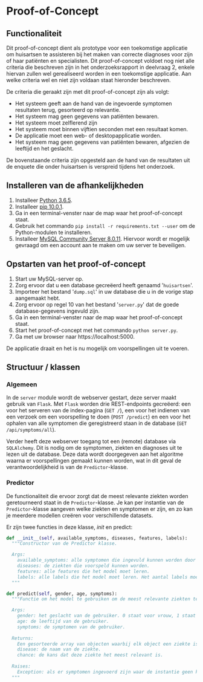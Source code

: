 # Proof-of-Concept

## Functionaliteit

Dit proof-of-concept dient als prototype voor een toekomstige applicatie om huisartsen te assisteren bij het maken van correcte diagnoses voor zijn of haar patiënten en specialisten. Dit proof-of-concept voldoet nog niet alle criteria die beschreven zijn in het onderzoeksrapport in deelvraag 2, enkele hiervan zullen wel gerealiseerd worden in een toekomstige applicatie. Aan welke criteria wel en niet zijn voldaan staat hieronder beschreven.

De criteria die geraakt zijn met dit proof-of-concept zijn als volgt:

- Het systeem geeft aan de hand van de ingevoerde symptomen resultaten terug, gesorteerd op relevantie.
- Het systeem mag geen gegevens van patiënten bewaren.
- Het systeem moet zelflerend zijn
- Het systeem moet binnen vijftien seconden met een resultaat komen.
- De applicatie moet een web- of desktopapplicatie worden.
- Het systeem mag geen gegevens van patiënten bewaren, afgezien de leeftijd en het geslacht.

De bovenstaande criteria zijn opgesteld aan de hand van de resultaten uit de enquete die onder huisartsen is verspreid tijdens het onderzoek.

## Installeren van de afhankelijkheden

1. Installeer [Python 3.6.5](https://www.python.org/downloads/release/python-365/).
2. Installeer [pip 10.0.1](https://pip.pypa.io/en/stable/installing/).
3. Ga in een terminal-venster naar de map waar het proof-of-concept staat.
4. Gebruik het commando `pip install -r requirements.txt --user` om de Python-modulen te installeren.
5. Installeer [MySQL Community Server 8.0.11](https://dev.mysql.com/downloads/mysql/). Hiervoor wordt er mogelijk gevraagd om een account aan te maken om uw server te beveiligen.

## Opstarten van het proof-of-concept

1. Start uw MySQL-server op.
2. Zorg ervoor dat u een database gecreëerd heeft genaamd '`huisartsen`'.
3. Importeer het bestand '`dump.sql`' in uw database die u in de vorige stap aangemaakt hebt.
4. Zorg ervoor op regel 10 van het bestand '`server.py`' dat de goede database-gegevens ingevuld zijn.
5. Ga in een terminal-venster naar de map waar het proof-of-concept staat.
6. Start het proof-of-concept met het commando `python server.py`.
7. Ga met uw browser naar https://localhost:5000.

De applicatie draait en het is nu mogelijk om voorspellingen uit te voeren.

## Structuur / klassen

### Algemeen

In de `server` module wordt de webserver gestart, deze server maakt gebruik van `Flask`. Met `Flask` worden drie REST-endpoints gecreëerd: een voor het serveren van de index-pagina (`GET /`), een voor het indienen van een verzoek om een voorspelling te doen (`POST /predict`) en een voor het ophalen van alle symptomen die geregistreerd staan in de database (`GET /api/symptoms/all`).

Verder heeft deze webserver toegang tot een (remote) database via `SQLAlchemy`. Dit is nodig om de symptomen, ziekten en diagnoses uit te lezen uit de database. Deze data wordt doorgegeven aan het algoritme waarna er voorspellingen gemaakt kunnen worden, wat in dit geval de verantwoordelijkheid is van de `Predictor`-klasse. 

### Predictor

De functionaliteit die ervoor zorgt dat de meest relevante ziekten worden geretourneerd staat in de `Predictor`-klasse. Je kan per instantie van de `Predictor`-klasse aangeven welke ziekten en symptomen er zijn, en zo kan je meerdere modellen creëren voor verschillende datasets.

Er zijn twee functies in deze klasse, _init_ en predict:

```python
def __init__(self, available_symptoms, diseases, features, labels):
  """Constructor van de Predictor klasse.

  Args:
    available_symptoms: alle symptomen die ingevuld kunnen worden door de gebruiker.
    diseases: de ziekten die voorspeld kunnen worden.
    features: alle features die het model moet leren.
    labels: alle labels die het model moet leren. Het aantal labels moet gelijk zijn aan de aantal rijen voor de features.
  """
```

```python
def predict(self, gender, age, symptoms):
  """Functie om het model te gebruiken om de meest relevante ziekten te voorspellen.

  Args:
    gender: het geslacht van de gebruiker. 0 staat voor vrouw, 1 staat voor man.
    age: de leeftijd van de gebruiker.
    symptoms: de symptomen van de gebruiker.
  
  Returns:
    Een gesorteerde array van objecten waarbij elk object een ziekte is met de volgende twee keys:
    disease: de naam van de ziekte.
    chance: de kans dat deze ziekte het meest relevant is.
  
  Raises:
    Exception: als er symptomen ingevoerd zijn waar de instantie geen kennis over beschikt.
  """
```
